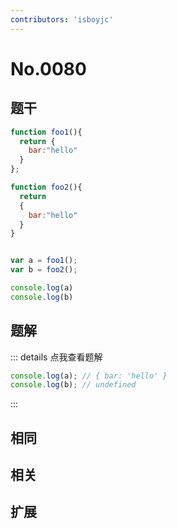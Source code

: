```yaml
---
contributors: 'isboyjc'
---
```


# No.0080


## 题干


```js
function foo1(){
  return {
    bar:"hello"
  }
};

function foo2(){
  return 
  {
    bar:"hello"
  }
}


var a = foo1();
var b = foo2(); 

console.log(a)
console.log(b)
```



## 题解

::: details 点我查看题解

```js
console.log(a); // { bar: 'hello' } 
console.log(b); // undefined
```


:::



## 相同


## 相关


## 扩展

